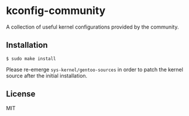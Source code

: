 # kconfig-community

A collection of useful kernel configurations provided by the community.

## Installation

```
$ sudo make install
```

Please re-emerge `sys-kernel/gentoo-sources` in order to patch the kernel source after the initial installation.

## License

MIT
